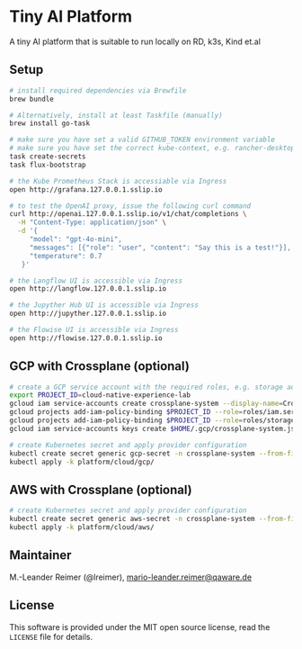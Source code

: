 # Tiny AI Platform

A tiny AI platform that is suitable to run locally on RD, k3s, Kind et.al

## Setup

```bash
# install required dependencies via Brewfile
brew bundle

# Alternatively, install at least Taskfile (manually)
brew install go-task

# make sure you have set a valid GITHUB_TOKEN environment variable
# make sure you have set the correct kube-context, e.g. rancher-desktop
task create-secrets
task flux-bootstrap

# the Kube Prometheus Stack is accessiable via Ingress
open http://grafana.127.0.0.1.sslip.io

# to test the OpenAI proxy, issue the following curl command
curl http://openai.127.0.0.1.sslip.io/v1/chat/completions \
  -H "Content-Type: application/json" \
  -d '{
     "model": "gpt-4o-mini",
     "messages": [{"role": "user", "content": "Say this is a test!"}],
     "temperature": 0.7
   }'

# the Langflow UI is accessible via Ingress
open http://langflow.127.0.0.1.sslip.io 

# the Jupyther Hub UI is accessible via Ingress
open http://jupyther.127.0.0.1.sslip.io 

# the Flowise UI is accessible via Ingress
open http://flowise.127.0.0.1.sslip.io
```

## GCP with Crossplane (optional)

```bash
# create a GCP service account with the required roles, e.g. storage admin
export PROJECT_ID=cloud-native-experience-lab
gcloud iam service-accounts create crossplane-system --display-name=Crossplane
gcloud projects add-iam-policy-binding $PROJECT_ID --role=roles/iam.serviceAccountUser --member serviceAccount:crossplane-system@$PROJECT_ID.iam.gserviceaccount.com
gcloud projects add-iam-policy-binding $PROJECT_ID --role=roles/storage.admin --member serviceAccount:crossplane-system@$PROJECT_ID.iam.gserviceaccount.com
gcloud iam service-accounts keys create $HOME/.gcp/crossplane-system.json --iam-account crossplane-system@$PROJECT_ID.iam.gserviceaccount.com

# create Kubernetes secret and apply provider configuration
kubectl create secret generic gcp-secret -n crossplane-system --from-file=credentials=${HOME}/.gcp/crossplane-system.json
kubectl apply -k platform/cloud/gcp/
```

## AWS with Crossplane (optional)

```bash
# create Kubernetes secret and apply provider configuration
kubectl create secret generic aws-secret -n crossplane-system --from-file=credentials=${HOME}/.aws/credentials
kubectl apply -k platform/cloud/aws/
```

## Maintainer

M.-Leander Reimer (@lreimer), <mario-leander.reimer@qaware.de>

## License

This software is provided under the MIT open source license, read the `LICENSE`
file for details.
